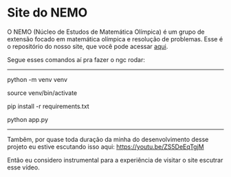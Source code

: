 # Site do NEMO

O NEMO (Núcleo de Estudos de Matemática Olímpica) é um grupo de extensão focado em matemática olímpica e resolução de problemas. 
Esse é o repositório do nosso site, que você pode acessar [aqui](nemo.icmc.usp.br).

Segue esses comandos aí pra fazer o ngc rodar:

-----------------------------------

python -m venv venv

source venv/bin/activate

pip install -r requirements.txt

python app.py

------------------------------------

Tambêm, por quase toda duração da minha do desenvolvimento desse projeto eu estive escutando isso aqui:
https://youtu.be/ZS5DeEqTgjM

Então eu considero instrumental para a experiência de visitar o site escutrar esse vídeo. 

